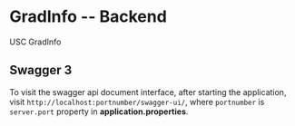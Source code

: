 # GradInfo -- Backend
USC GradInfo 

## Swagger 3
To visit the swagger api document interface, after starting the application, visit `http://localhost:portnumber/swagger-ui/`,
where `portnumber` is `server.port` property in **application.properties**.